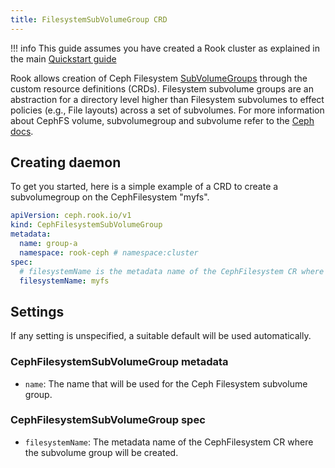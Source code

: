 ```yaml
---
title: FilesystemSubVolumeGroup CRD
---
```


!!! info
    This guide assumes you have created a Rook cluster as explained in the main [Quickstart guide](../../Getting-Started/quickstart.md)

Rook allows creation of Ceph Filesystem [SubVolumeGroups](https://docs.ceph.com/en/latest/cephfs/fs-volumes/#fs-subvolume-groups) through the custom resource definitions (CRDs).
Filesystem subvolume groups are an abstraction for a directory level higher than Filesystem subvolumes to effect policies (e.g., File layouts) across a set of subvolumes.
For more information about CephFS volume, subvolumegroup and subvolume refer to the [Ceph docs](https://docs.ceph.com/en/latest/cephfs/fs-volumes/#fs-volumes-and-subvolumes).

## Creating daemon

To get you started, here is a simple example of a CRD to create a subvolumegroup on the CephFilesystem "myfs".

```yaml
apiVersion: ceph.rook.io/v1
kind: CephFilesystemSubVolumeGroup
metadata:
  name: group-a
  namespace: rook-ceph # namespace:cluster
spec:
  # filesystemName is the metadata name of the CephFilesystem CR where the subvolume group will be created
  filesystemName: myfs
```

## Settings

If any setting is unspecified, a suitable default will be used automatically.

### CephFilesystemSubVolumeGroup metadata

* `name`: The name that will be used for the Ceph Filesystem subvolume group.

### CephFilesystemSubVolumeGroup spec

* `filesystemName`: The metadata name of the CephFilesystem CR where the subvolume group will be created.
